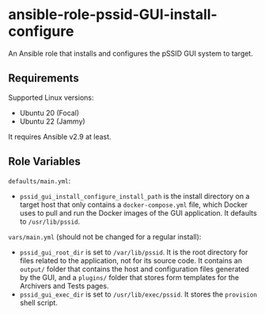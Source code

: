 # ansible-role-pssid-GUI-install-configure
An Ansible role that installs and configures the pSSID GUI system to target.

## Requirements
Supported Linux versions:
* Ubuntu 20 (Focal)
* Ubuntu 22 (Jammy)

It requires Ansible v2.9 at least.

## Role Variables
`defaults/main.yml`:
* `pssid_gui_install_configure_install_path` is the install directory on a target
host that only contains a `docker-compose.yml` file, which Docker uses to
pull and run the Docker images of the GUI application. It defaults to
`/usr/lib/pssid`.

`vars/main.yml` (should not be changed for a regular install):
* `pssid_gui_root_dir` is set to `/var/lib/pssid`. It is the root directory for files
related to the application, not for its source code. It contains an `output/` folder
that contains the host and configuration files generated by the GUI, and a `plugins/`
folder that stores form templates for the Archivers and Tests pages.
* `pssid_gui_exec_dir` is set to `/usr/lib/exec/pssid`. It stores the `provision`
shell script.
